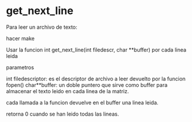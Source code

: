 # get_next_line

Para leer un archivo de texto:

hacer make

Usar la funcion int get_next_line(int filedescr, char **buffer) por cada linea leida

parametros

int filedescriptor: es el descriptor de archivo a leer devuelto por la funcion fopen()
char**buffer: un doble puntero que sirve como buffer para almacenar el texto leido en cada linea de la matriz.

cada llamada a la funcion devuelve en el buffer una linea leida.

retorna 0 cuando se han leido todas las lineas.
